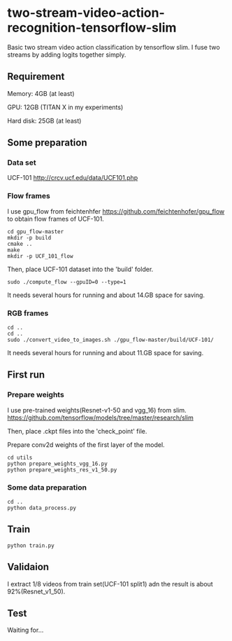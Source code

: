 # two-stream-video-action-recognition-tensorflow-slim
Basic two stream video action classification by tensorflow slim. I fuse two streams by adding logits together simply. 
## Requirement
Memory: 4GB (at least)

GPU: 12GB (TITAN X in my experiments)

Hard disk: 25GB (at least)
## Some preparation
### Data set
UCF-101 http://crcv.ucf.edu/data/UCF101.php
### Flow frames
I use gpu_flow from feichtenhfer https://github.com/feichtenhofer/gpu_flow to obtain flow frames of UCF-101.
```
cd gpu_flow-master
mkdir -p build
cmake ..
make
mkdir -p UCF_101_flow
```
Then, place UCF-101 dataset into the 'build' folder.
```
sudo ./compute_flow --gpuID=0 --type=1
```
It needs several hours for running and about 14.GB space for saving.
### RGB frames
```
cd ..
cd ..
sudo ./convert_video_to_images.sh ./gpu_flow-master/build/UCF-101/
```
It needs several hours for running and about 11.GB space for saving.
## First run
### Prepare weights
I use pre-trained weights(Resnet-v1-50 and vgg_16) from slim. https://github.com/tensorflow/models/tree/master/research/slim

Then, place .ckpt files into the 'check_point' file.

Prepare conv2d weights of the first layer of the model.
```
cd utils
python prepare_weights_vgg_16.py
python prepare_weights_res_v1_50.py
```
### Some data preparation
```
cd ..
python data_process.py
```
## Train
```
python train.py
```
## Validaion
I extract 1/8 videos from train set(UCF-101 split1) adn the result is about 92%(Resnet_v1_50).
## Test
Waiting for...
